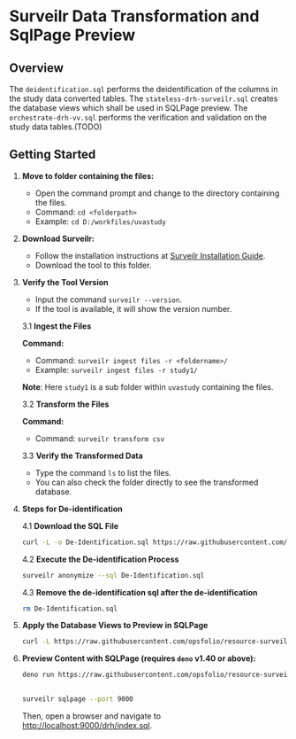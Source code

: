 # Surveilr Data Transformation and SqlPage Preview

## Overview

The `deidentification.sql` performs the deidentification of the columns in the study data converted tables. The `stateless-drh-surveilr.sql` creates the database views which shall be used in SQLPage preview. The `orchestrate-drh-vv.sql` performs the verification and validation on the study data tables.(TODO)

## Getting Started

1. **Move to folder containing the files:**

   - Open the command prompt and change to the directory containing the files.
   - Command: `cd <folderpath>`
   - Example: `cd D:/workfiles/uvastudy`

2. **Download Surveilr:**

   - Follow the installation instructions at [Surveilr Installation Guide](https://docs.opsfolio.com/surveilr/how-to/installation-guide).
   - Download the tool to this folder.   

3. **Verify the Tool Version**

   - Input the command `surveilr --version`.
   - If the tool is available, it will show the version number.

   3.1 **Ingest the Files**

   **Command:**

   - Command: `surveilr ingest files -r <foldername>/`
   - Example: `surveilr ingest files -r study1/`

   **Note**: Here `study1` is a sub folder within `uvastudy` containing the files.

   3.2 **Transform the Files**

   **Command:**

   - Command: `surveilr transform csv`    

   3.3 **Verify the Transformed Data**

   - Type the command `ls` to list the files.
   - You can also check the folder directly to see the transformed database.

4. **Steps for De-identification**

   4.1 **Download the SQL File**   

   ```bash
   curl -L -o De-Identification.sql https://raw.githubusercontent.com/opsfolio/resource-surveillance-commons/main/pattern/privacy/drh/de-identification/deidentification.sql
   ```

   4.2 **Execute the De-identification Process**

   ```bash
   surveilr anonymize --sql De-Identification.sql 
   ```
   
   
   4.3 **Remove the de-identification sql after the de-identification**

   ```bash
   rm De-Identification.sql
   ```


5. **Apply the Database Views to Preview in SQLPage**

   ```bash
   curl -L https://raw.githubusercontent.com/opsfolio/resource-surveillance-commons/main/pattern/privacy/drh/stateless-drh-surveilr.sql | sqlite3 resource-surveillance.sqlite.db   
   ```

6. **Preview Content with SQLPage (requires `deno` v1.40 or above):**

   ```bash
   deno run https://raw.githubusercontent.com/opsfolio/resource-surveillance-commons/main/pattern/privacy/drh/ux.sql.ts | sqlite3 resource-surveillance.sqlite.db
     
   ```
   ```bash
   surveilr sqlpage --port 9000 
   ```
   Then, open a browser and navigate to [http://localhost:9000/drh/index.sql](http://localhost:9000/drh/index.sql).

